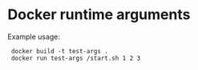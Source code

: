 # Docker runtime arguments

Example usage:

     docker build -t test-args .
     docker run test-args /start.sh 1 2 3
